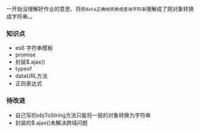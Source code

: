 一开始没理解好作业的意思，将`把data正确地转换成查询字符串`理解成了把对象转换成字符串。。

### 知识点

- es6 字符串模板
- promise
- 封装$.ajax()
- typeof
- dataURL方法
- 正则表达式
### 待改进

- 自己写的objToString方法只能将一层的对象转换为字符串
- 封装的$.ajax()未解决跨域问题